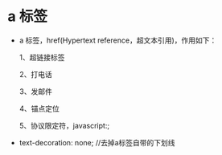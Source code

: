 # a 标签

- a 标签，href(Hypertext reference，超文本引用)，作用如下：

  1、超链接标签

  2、打电话

  3、发邮件

  4、锚点定位

  5、协议限定符，javascript:;

- text-decoration: none; //去掉a标签自带的下划线
